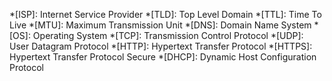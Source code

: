 <!-- markdownlint-disable -->
*[ISP]: Internet Service Provider
*[TLD]: Top Level Domain
*[TTL]: Time To Live
*[MTU]: Maximum Transmission Unit
*[DNS]: Domain Name System
*[OS]: Operating System
*[TCP]: Transmission Control Protocol
*[UDP]: User Datagram Protocol
*[HTTP]: Hypertext Transfer Protocol
*[HTTPS]: Hypertext Transfer Protocol Secure
*[DHCP]: Dynamic Host Configuration Protocol